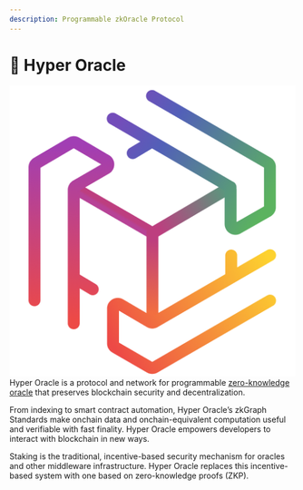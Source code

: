 ```yaml
---
description: Programmable zkOracle Protocol
---
```


# 🌈 Hyper Oracle

<img src=".gitbook/assets/hoLogoNoBG.png" alt="" data-size="line">Hyper Oracle is a protocol and network for programmable [zero-knowledge oracle](https://ethresear.ch/t/defining-zkoracle-for-ethereum/15131) that preserves blockchain security and decentralization.

From indexing to smart contract automation, Hyper Oracle’s zkGraph Standards make onchain data and onchain-equivalent computation useful and verifiable with fast finality. Hyper Oracle empowers developers to interact with blockchain in new ways.

Staking is the traditional, incentive-based security mechanism for oracles and other middleware infrastructure. Hyper Oracle replaces this incentive-based system with one based on zero-knowledge proofs (ZKP).
